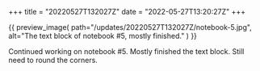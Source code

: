 +++
title = "20220527T132027Z"
date  = "2022-05-27T13:20:27Z"
+++

{{
    preview_image(
        path="/updates/20220527T132027Z/notebook-5.jpg",
        alt="The text block of notebook #5, mostly finished."
    )
}}

Continued working on notebook #5. Mostly finished the text block. Still need to round the corners.
